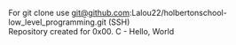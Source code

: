 For git clone use git@github.com:Lalou22/holbertonschool-low_level_programming.git (SSH)
<br>Repository created for 0x00. C - Hello, World
